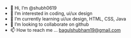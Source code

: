 - 👋 Hi, I’m @shubh0619
- 👀 I’m interested in coding, ui/ux design
- 🌱 I’m currently learning ui/ux design, HTML, CSS, Java
- 💞️ I’m looking to collaborate on github
- 📫 How to reach me ... bagulshubham19@gmail.com

<!---
shubh0619/shubh0619 is a ✨ special ✨ repository because its `README.md` (this file) appears on your GitHub profile.
You can click the Preview link to take a look at your changes.
--->
